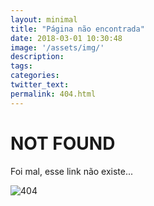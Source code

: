 ```yaml
---
layout: minimal
title: "Página não encontrada"
date: 2018-03-01 10:30:48
image: '/assets/img/'
description:
tags:
categories:
twitter_text:
permalink: 404.html
---
```

# NOT FOUND

Foi mal, esse link não existe...

![404](https://i.pinimg.com/736x/c1/bb/6f/c1bb6f585059f335f1769abc1d3032b5.jpg)